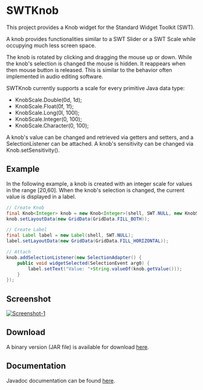 SWTKnob
====

This project provides a Knob widget for the Standard Widget Toolkit (SWT).

A knob provides functionalities similar to a SWT Slider or a SWT Scale while occupying much less
screen space.

The knob is rotated by clicking and dragging the mouse up or down. While the knob's selection
is changed the mouse is hidden. It reappears when then mouse button is released. This is similar
to the behavior often implemented in audio editing software.

SWTKnob currently supports a scale for every primitive Java data type:
* KnobScale.Double(0d, 1d);
* KnobScale.Float(0f, 1f);
* KnobScale.Long(0l, 100l);
* KnobScale.Integer(0, 100);
* KnobScale.Character(0, 100);

A knob's value can be changed and retrieved via getters and setters, and a SelectionListener
can be attached. A knob's sensitivity can be changed via Knob.setSensitivity().

Example
------

In the following example, a knob is created with an integer scale for values in the
range [20,60]. When the knob's selection is changed, the current value is displayed
in a label.

```Java
// Create Knob
final Knob<Integer> knob = new Knob<Integer>(shell, SWT.NULL, new KnobScale.Integer(20,60));
knob.setLayoutData(new GridData(GridData.FILL_BOTH));

// Create Label
final Label label = new Label(shell, SWT.NULL);
label.setLayoutData(new GridData(GridData.FILL_HORIZONTAL));

// Attach
knob.addSelectionListener(new SelectionAdapter() {
	public void widgetSelected(SelectionEvent arg0) {
		label.setText("Value: "+String.valueOf(knob.getValue()));
	}
});    
``` 

Screenshot
------
[![Screenshot-1](https://raw.github.com/prasser/swtknob/master/img/screenshot.png)](https://raw.github.com/prasser/swtknob/master/img/screenshot.png)

Download
------
A binary version (JAR file) is available for download [here](https://rawgithub.com/prasser/swtknob/master/jars/swtknob-0.1.1.jar). 

Documentation
------
Javadoc documentation can be found [here](https://rawgithub.com/prasser/swtknob/master/doc/index.html). 